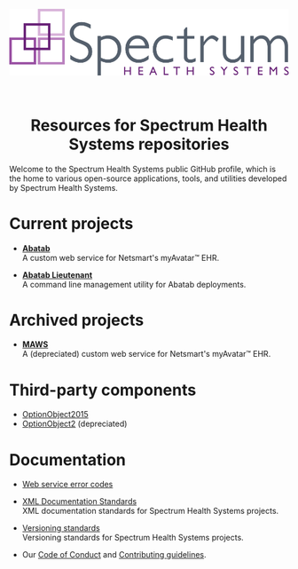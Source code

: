 <div align="center">

![AbatabLogo](https://github.com/spectrum-health-systems/.github/blob/main/profile/Resources/Images/Logos/SHS_4C_logo.png)

<br>

# Resources for Spectrum Health Systems repositories

</div>

Welcome to the Spectrum Health Systems public GitHub profile, which is the home to various open-source applications, tools, and utilities developed by Spectrum Health Systems.

# Current projects

* [**Abatab**](https://github.com/spectrum-health-systems/Abatab)  
A custom web service for Netsmart's myAvatar™ EHR.

* [**Abatab Lieutenant**](https://github.com/spectrum-health-systems/AbatabLieutenant)  
A command line management utility for Abatab deployments.

# Archived projects

* [**MAWS**](https://github.com/spectrum-health-systems/MAWS)  
A (depreciated) custom web service for Netsmart's myAvatar™ EHR.

# Third-party components

* [OptionObject2015](../profile/Third-party%20components/Netsmart/OptionObject2015/136_4354_20.7z)
* [OptionObject2](../profile/Third-party%20components/Netsmart/OptionObject2/136_180_9.7z) (depreciated)

# Documentation

* [Web service error codes](../profile/Documentation/Web%20service%20error%20codes.md)

* [XML Documentation Standards](./Documentation/XmlDocumentationStandards.md)  
XML documentation standards for Spectrum Health Systems projects.

* [Versioning standards](./Documentation/VersioningStandards.md)  
Versioning standards for Spectrum Health Systems projects.

* Our [Code of Conduct](../CODE_OF_CONDUCT.md) and [Contributing guidelines](../CONTRIBUTING.md).
